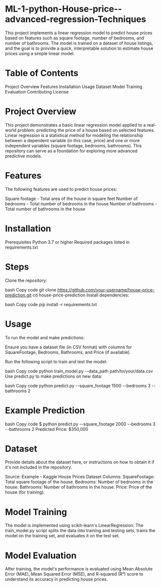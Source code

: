 # ML-1-python-House-price--advanced-regression-Techniques
This project implements a linear regression model to predict house prices based on features such as square footage, number of bedrooms, and number of bathrooms. The model is trained on a dataset of house listings, and the goal is to provide a quick, interpretable solution to estimate house prices using a simple linear model.

# Table of Contents
Project Overview
Features
Installation
Usage
Dataset
Model Training
Evaluation
Contributing
License
# Project Overview
This project demonstrates a basic linear regression model applied to a real-world problem: predicting the price of a house based on selected features. Linear regression is a statistical method for modeling the relationship between a dependent variable (in this case, price) and one or more independent variables (square footage, bedrooms, bathrooms). This repository can serve as a foundation for exploring more advanced predictive models.

# Features
The following features are used to predict house prices:

Square footage - Total area of the house in square feet
Number of bedrooms - Total number of bedrooms in the house
Number of bathrooms - Total number of bathrooms in the house
# Installation
Prerequisites
Python 3.7 or higher
Required packages listed in requirements.txt
# Steps
Clone the repository:

bash
Copy code
git clone https://github.com/your-username/house-price-prediction.git
cd house-price-prediction
Install dependencies:

bash
Copy code
pip install -r requirements.txt
# Usage
To run the model and make predictions:

Ensure you have a dataset file (in CSV format) with columns for SquareFootage, Bedrooms, Bathrooms, and Price (if available).

Run the following script to train and test the model:

bash
Copy code
python train_model.py --data_path path/to/your/data.csv
Use predict.py to make predictions on new data:

bash
Copy code
python predict.py --square_footage 1500 --bedrooms 3 --bathrooms 2
# Example Prediction
bash
Copy code
$ python predict.py --square_footage 2000 --bedrooms 3 --bathrooms 2
Predicted Price: $350,000
# Dataset
Provide details about the dataset here, or instructions on how to obtain it if it's not included in the repository.

Source: Example - Kaggle House Prices Dataset
Columns:
SquareFootage: Total square footage of the house.
Bedrooms: Number of bedrooms in the house.
Bathrooms: Number of bathrooms in the house.
Price: Price of the house (for training).
# Model Training
The model is implemented using scikit-learn's LinearRegression. The train_model.py script splits the data into training and testing sets, trains the model on the training set, and evaluates it on the test set.

# Model Evaluation
After training, the model's performance is evaluated using Mean Absolute Error (MAE), Mean Squared Error (MSE), and R-squared (R²) score to understand its accuracy in predicting house prices.
